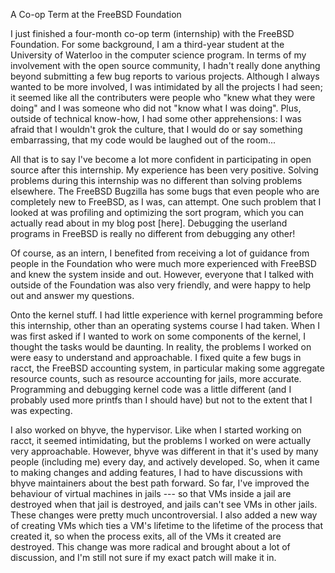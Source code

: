 A Co-op Term at the FreeBSD Foundation 

I just finished a four-month co-op term (internship) with the FreeBSD Foundation. For some background, I am a third-year student at the University of Waterloo in the computer science program. In terms of my involvement with the open source community, I hadn't really done anything beyond submitting a few bug reports to various projects. Although I always wanted to be more involved, I was intimidated by all the projects I had seen; it seemed like all the contributers were people who "knew what they were doing" and I was someone who did not "know what I was doing". Plus, outside of technical know-how, I had some other apprehensions: I was afraid that I wouldn't grok the culture, that I would do or say something embarrassing, that my code would be laughed out of the room...  

All that is to say I've become a lot more confident in participating in open source after this internship. My experience has been very positive. Solving problems during this internship was no different than solving problems elsewhere. The FreeBSD Bugzilla has some bugs that even people who are completely new to FreeBSD, as I was, can attempt. One such problem that I looked at was profiling and optimizing the sort program, which you can actually read about in my blog post [here]. Debugging the userland programs in FreeBSD is really no different from debugging any other!

Of course, as an intern, I benefited from receiving a lot of guidance from people in the Foundation who were much more experienced with FreeBSD and knew the system inside and out. However, everyone that I talked with outside of the Foundation was also very friendly, and were happy to help out and answer my questions.

Onto the kernel stuff. I had little experience with kernel programming before this internship, other than an operating systems course I had taken. When I was first asked if I wanted to work on some components of the kernel, I thought the tasks would be daunting. In reality, the problems I worked on were easy to understand and approachable. I fixed quite a few bugs in racct, the FreeBSD accounting system, in particular making some aggregate resource counts, such as resource accounting for jails, more accurate. Programming and debugging kernel code was a little different (and I probably used more printfs than I should have) but not to the extent that I was expecting.

I also worked on bhyve, the hypervisor. Like when I started working on racct, it seemed intimidating, but the problems I worked on were actually very approachable. However, bhyve was different in that it's used by many people (including me) every day, and actively developed. So, when it came to making changes and adding features, I had to have discussions with bhyve maintainers about the best path forward. So far, I've improved the behaviour of virtual machines in jails --- so that VMs inside a jail are destroyed when that jail is destroyed, and jails can't see VMs in other jails. These changes were pretty much uncontroversial. I also added a new way of creating VMs which ties a VM's lifetime to the lifetime of the process that created it, so when the process exits, all of the VMs it created are destroyed. This change was more radical and brought about a lot of discussion, and I'm still not sure if my exact patch will make it in. 
